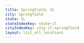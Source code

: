 ```yaml
---
title: Springfield, IL
city: Springfield
state: IL
stateIndexKey: state-il
cityIndexKey: city-il-springfield
layout: list_all_locations
---
```

